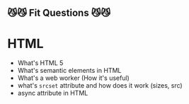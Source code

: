 ## 😼😼 Fit Questions 😼😼
# HTML
- What's HTML 5
- What's semantic elements in HTML
- What's a web worker (How it's useful)
- what's `srcset` attribute and how does it work (sizes, src)
- async attribute in HTML <script> 


# CSS / SASS / LESS :art: :art:

- What type of selectors you know?
- how the sibling combinator works? `p ~ span { color: red;}`
- how the child combinator works `div > span { color: blue; }`
- how can I add a border black to a button when it's : 
    1 - Active
    2 - Focused
    3 - Hovered

- pseudo-elements: explain `:before` and `:after`
- pseudo-elements: explain `:first-element` vs `:first-line`
- pseudo classes: :`:first` vs `:first-chiild` `:first-of-type`
- pseudo classes: Explain both `:host` and `:host()`
- box sizing: `border-box` vs `content-box` , explain the difference
- What the `object-fit` property does and how and why use it. (fill, contain, cover, scale-down. none).
- `display:none` vs `visibility: hidden;`
- Whats margin collapsing
- flex box: explain
- flex box vs float (What do you prefer and why)
- Having this (Explain), I want the child divs to be rows separated from left to right with an evently space.
    ```<div class="box">
          <div>One</div>
          <div>Two</div>
          <div>Three
              <br>has
              <br>extra
              <br>text
          </div>
        </div>
    ```
- If I need to display two different layouts of my web page depending on the screen size, which approach should I take to do it.
- transitions vs animations
- whats a keyframe
- What's a css preprocessor
- What's a mixin
- mixin vs functions
- why would I need a variable on a scss file?
- What's specificity


# Acessibiility

- Why should I use a button tag instead of a DIV with a click action?.
- Why should I use a button with a link style instead of an empty href or href="#".
- What's an screen reader?
- What's ARIA

# Javascript
- What's Javascript
- What's ECMA Script, and how is that related to JavaScript
- What's a clousure and how/when to use it
    Example:
    ```
        function makeFunc() {
          var name = 'Mozilla';

          function displayName() {
            console.log(name);
          }

          return displayName;
        }

        makeFunc();
        // Mozilla
    ```
- What's a curried function, how to use it.
    Example:
    ```
        function makeAdder(x) {
          return function(y) {
            return x + y;
          };
        }
    ```
- What's new in ES6. Ex:(Arrow fun, spread operators, async, classes etc)
- What's recursion
- Functional programming.
- What's a pure function
- How to use the reduce operator, and why.
- Async/await
- Callback vs Promises vs Async.
- == VS ===
- Name ways to get elements from DOM
- What is spread operator, Provide examples: `const a = [...b];`
- What's detructuring, Provide examples.
    Example:
    ```
        const c = {a: 'hello', b: 'World' };
        myMethod(c);
        
        myMethod({a, b}) {
           console.log(a + ' ' + b);
        }
    ```
 - Arrow Functions benefits
 - What's Context
 - What's Scope
 - How to check an array, and array legth
 - Name array methods and usage (Push, Pop, Shift, unshift)
 - What NEW word means, and what is the usage
 - What's a IFFE (Immediately Invoked Function Expressions) (Apples for AngularJS) 
 - var vs const vs let
 - What's Hoisting
 - What's Event Loop, Explain (Call Stack => Event Table => Event Queue => Event Loop)
 - What's Bubbling (how to prevent, when to prevent)
 - `event.target` vs `event.currentTargent`
 - `event.stopPropagation()` vs `event.stopImmediatePropagation()`
 - What's Capturing (Similar to bubbling)

# Angular JS 🚀🚀

- What's a Module
- What's a Factory
- What's a Service
- Factory VS Services (Name Differences)
- What's structural Directives (How to build one)
- What's a component
- What's a Filter (Name those you know) (How to build one)
- Components vs Directives
- ng-cloack
- translate-cloack
- link vs postlink
- is it correct to call the DOM from the controller?
- $q.all
- ngRoute VS UI Route
- what's a resolve in a route
- What's $scope.
- What's $rootscope
- explain $scope.emmit and $scope.broadcast (Also $scope.on)
- What's a Promise
- Promise vs callback vs await async (If angular >2 vs Observable )

# Angular 🚀🚀

- What should I do if I  want to execute a function when the size of the screen is reduce to 320px.
- I have a parent component and 1 child component, what can I do to share info with my child component. And What can I do to
share info from the child to the parent component.
- I have a parent component with two child components, what can I do to share info between the two child components.
- What's view encapsulation, what types do you know?.
- What is a service, how to use it.
- What are life cicle hooks, name which of them you know.
- What's is the difference between Observable and Promises.
- How can I lazy load a module.
- I want to add an authorization header on every Http(ajax) Call on my application, how can I do it.
- I want to pre-load some data before I load a route, what should I do. 
- I want to validate if a user is logged in on my app before a page is loaded, what can I do.
- Contructor vs OnInit
- Do you use typescript, and why do you think this is good.
- Angular Animations module, what it is, why is good, why is this better than using CSS Animations.

# Angular Architecture :ship:

- Why would you included a Core Module to your app.
- Why would you included a Shared Module to your app.
- What is an SPA
- What's AOT (Ahead of time compilation) vs JIT
- Which are the building blocks of angular.
- What's dependency injection.
- ivy

# Angular Unit tests :zap:
- TestBed
- Tick
- Detect Changes
- Why it's good to do unit testing
- Coverage (Branches, Statements)
- Why do we need to mock data
- Spy

# RxJS ☢️☢️

- What's a pipable operator
- What's subscribe, what is used for?.
- what's Debounce time
- Switch map
- Fork Join
- When would you use a Subject
